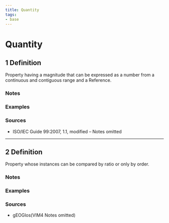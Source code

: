 ```yaml
---
title: Quantity
tags:
- base
---
```


# Quantity

## 1 Definition

Property having a magnitude that can be expressed as a number from a continuous and contiguous range and a Reference. 

### Notes 

### Examples 

### Sources
- ISO/IEC Guide 99:2007, 1.1, modified – Notes omitted

___

## 2 Definition

Property whose instances can be compared by ratio or only by order.

### Notes 

### Examples 

### Sources
- gEOGlos(VIM4 Notes omitted)
